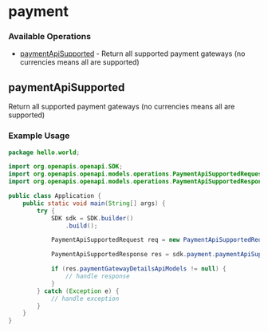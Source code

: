 # payment

### Available Operations

* [paymentApiSupported](#paymentapisupported) - Return all supported payment gateways (no currencies means all are supported)

## paymentApiSupported

Return all supported payment gateways (no currencies means all are supported)

### Example Usage

```java
package hello.world;

import org.openapis.openapi.SDK;
import org.openapis.openapi.models.operations.PaymentApiSupportedRequest;
import org.openapis.openapi.models.operations.PaymentApiSupportedResponse;

public class Application {
    public static void main(String[] args) {
        try {
            SDK sdk = SDK.builder()
                .build();

            PaymentApiSupportedRequest req = new PaymentApiSupportedRequest("cupiditate", "provident");            

            PaymentApiSupportedResponse res = sdk.payment.paymentApiSupported(req);

            if (res.paymentGatewayDetailsApiModels != null) {
                // handle response
            }
        } catch (Exception e) {
            // handle exception
        }
    }
}
```
